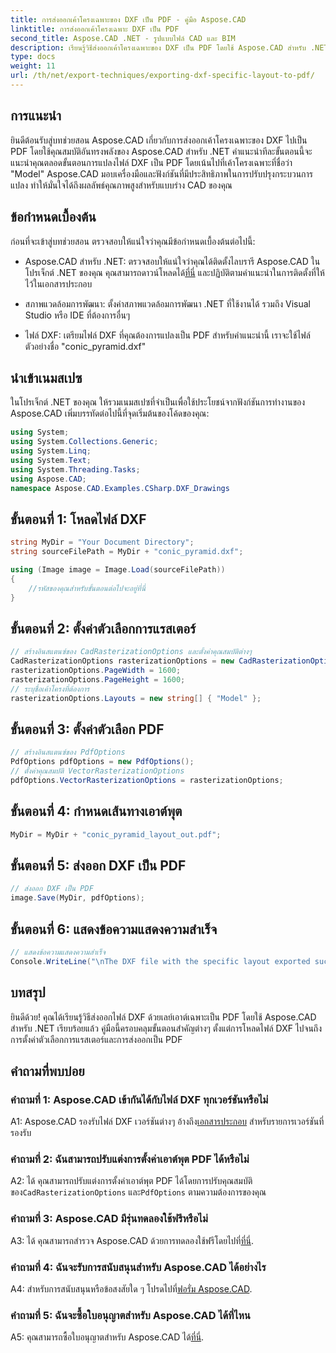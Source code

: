 ```yaml
---
title: การส่งออกเค้าโครงเฉพาะของ DXF เป็น PDF - คู่มือ Aspose.CAD
linktitle: การส่งออกเค้าโครงเฉพาะ DXF เป็น PDF
second_title: Aspose.CAD .NET - รูปแบบไฟล์ CAD และ BIM
description: เรียนรู้วิธีส่งออกเค้าโครงเฉพาะของ DXF เป็น PDF โดยใช้ Aspose.CAD สำหรับ .NET ปฏิบัติตามคำแนะนำทีละขั้นตอนของเราเพื่อการแปลงที่มีประสิทธิภาพและมีคุณภาพสูง
type: docs
weight: 11
url: /th/net/export-techniques/exporting-dxf-specific-layout-to-pdf/
---
```

## การแนะนำ

ยินดีต้อนรับสู่บทช่วยสอน Aspose.CAD เกี่ยวกับการส่งออกเค้าโครงเฉพาะของ DXF ไปเป็น PDF โดยใช้คุณสมบัติอันทรงพลังของ Aspose.CAD สำหรับ .NET คำแนะนำทีละขั้นตอนนี้จะแนะนำคุณตลอดขั้นตอนการแปลงไฟล์ DXF เป็น PDF โดยเน้นไปที่เค้าโครงเฉพาะที่ชื่อว่า "Model" Aspose.CAD มอบเครื่องมือและฟังก์ชันที่มีประสิทธิภาพในการปรับปรุงกระบวนการแปลง ทำให้มั่นใจได้ถึงผลลัพธ์คุณภาพสูงสำหรับแบบร่าง CAD ของคุณ

## ข้อกำหนดเบื้องต้น

ก่อนที่จะเข้าสู่บทช่วยสอน ตรวจสอบให้แน่ใจว่าคุณมีข้อกำหนดเบื้องต้นต่อไปนี้:

- Aspose.CAD สำหรับ .NET: ตรวจสอบให้แน่ใจว่าคุณได้ติดตั้งไลบรารี Aspose.CAD ในโปรเจ็กต์ .NET ของคุณ คุณสามารถดาวน์โหลดได้[ที่นี่](https://releases.aspose.com/cad/net/) และปฏิบัติตามคำแนะนำในการติดตั้งที่ให้ไว้ในเอกสารประกอบ

- สภาพแวดล้อมการพัฒนา: ตั้งค่าสภาพแวดล้อมการพัฒนา .NET ที่ใช้งานได้ รวมถึง Visual Studio หรือ IDE ที่ต้องการอื่นๆ

- ไฟล์ DXF: เตรียมไฟล์ DXF ที่คุณต้องการแปลงเป็น PDF สำหรับคำแนะนำนี้ เราจะใช้ไฟล์ตัวอย่างชื่อ "conic_pyramid.dxf"

## นำเข้าเนมสเปซ

ในโปรเจ็กต์ .NET ของคุณ ให้รวมเนมสเปซที่จำเป็นเพื่อใช้ประโยชน์จากฟังก์ชันการทำงานของ Aspose.CAD เพิ่มบรรทัดต่อไปนี้ที่จุดเริ่มต้นของโค้ดของคุณ:

```csharp
using System;
using System.Collections.Generic;
using System.Linq;
using System.Text;
using System.Threading.Tasks;
using Aspose.CAD;
namespace Aspose.CAD.Examples.CSharp.DXF_Drawings

```

## ขั้นตอนที่ 1: โหลดไฟล์ DXF

```csharp
string MyDir = "Your Document Directory";
string sourceFilePath = MyDir + "conic_pyramid.dxf";

using (Image image = Image.Load(sourceFilePath))
{
    //รหัสของคุณสำหรับขั้นตอนต่อไปจะอยู่ที่นี่
}
```

## ขั้นตอนที่ 2: ตั้งค่าตัวเลือกการแรสเตอร์

```csharp
// สร้างอินสแตนซ์ของ CadRasterizationOptions และตั้งค่าคุณสมบัติต่างๆ
CadRasterizationOptions rasterizationOptions = new CadRasterizationOptions();
rasterizationOptions.PageWidth = 1600;
rasterizationOptions.PageHeight = 1600;
// ระบุชื่อเค้าโครงที่ต้องการ
rasterizationOptions.Layouts = new string[] { "Model" };
```

## ขั้นตอนที่ 3: ตั้งค่าตัวเลือก PDF

```csharp
// สร้างอินสแตนซ์ของ PdfOptions
PdfOptions pdfOptions = new PdfOptions();
// ตั้งค่าคุณสมบัติ VectorRasterizationOptions
pdfOptions.VectorRasterizationOptions = rasterizationOptions;
```

## ขั้นตอนที่ 4: กำหนดเส้นทางเอาต์พุต

```csharp
MyDir = MyDir + "conic_pyramid_layout_out.pdf";
```

## ขั้นตอนที่ 5: ส่งออก DXF เป็น PDF

```csharp
// ส่งออก DXF เป็น PDF
image.Save(MyDir, pdfOptions);
```

## ขั้นตอนที่ 6: แสดงข้อความแสดงความสำเร็จ

```csharp
// แสดงข้อความแสดงความสำเร็จ
Console.WriteLine("\nThe DXF file with the specific layout exported successfully to PDF.\nFile saved at " + MyDir);
```

## บทสรุป

ยินดีด้วย! คุณได้เรียนรู้วิธีส่งออกไฟล์ DXF ด้วยเลย์เอาต์เฉพาะเป็น PDF โดยใช้ Aspose.CAD สำหรับ .NET เรียบร้อยแล้ว คู่มือนี้ครอบคลุมขั้นตอนสำคัญต่างๆ ตั้งแต่การโหลดไฟล์ DXF ไปจนถึงการตั้งค่าตัวเลือกการแรสเตอร์และการส่งออกเป็น PDF

## คำถามที่พบบ่อย

### คำถามที่ 1: Aspose.CAD เข้ากันได้กับไฟล์ DXF ทุกเวอร์ชันหรือไม่

 A1: Aspose.CAD รองรับไฟล์ DXF เวอร์ชันต่างๆ อ้างถึง[เอกสารประกอบ](https://reference.aspose.com/cad/net/) สำหรับรายการเวอร์ชันที่รองรับ

### คำถามที่ 2: ฉันสามารถปรับแต่งการตั้งค่าเอาต์พุต PDF ได้หรือไม่

A2: ได้ คุณสามารถปรับแต่งการตั้งค่าเอาต์พุต PDF ได้โดยการปรับคุณสมบัติของ`CadRasterizationOptions` และ`PdfOptions` ตามความต้องการของคุณ

### คำถามที่ 3: Aspose.CAD มีรุ่นทดลองใช้ฟรีหรือไม่

 A3: ได้ คุณสามารถสำรวจ Aspose.CAD ด้วยการทดลองใช้ฟรีโดยไปที่[ที่นี่](https://releases.aspose.com/).

### คำถามที่ 4: ฉันจะรับการสนับสนุนสำหรับ Aspose.CAD ได้อย่างไร

 A4: สำหรับการสนับสนุนหรือข้อสงสัยใด ๆ โปรดไปที่[ฟอรั่ม Aspose.CAD](https://forum.aspose.com/c/cad/19).

### คำถามที่ 5: ฉันจะซื้อใบอนุญาตสำหรับ Aspose.CAD ได้ที่ไหน

 A5: คุณสามารถซื้อใบอนุญาตสำหรับ Aspose.CAD ได้[ที่นี่](https://purchase.aspose.com/buy).